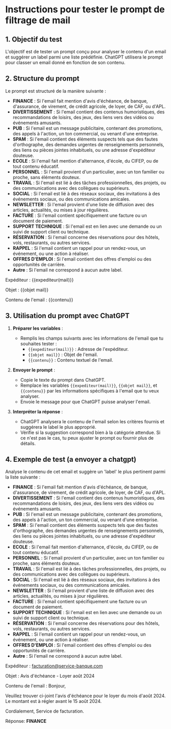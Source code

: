 # Instructions pour tester le prompt de filtrage de mail

## 1. Objectif du test
L'objectif est de tester un prompt conçu pour analyser le contenu d'un email et suggérer un label parmi une liste prédéfinie. ChatGPT utilisera le prompt pour classer un email donné en fonction de son contenu.

## 2. Structure du prompt

Le prompt est structuré de la manière suivante :


- **FINANCE** : Si l'email fait mention d'avis d'échéance, de banque, d'assurance, de virement, de crédit agricole, de loyer, de CAF, ou d'APL.
- **DIVERTISSEMENT** : Si l'email contient des contenus humoristiques, des recommandations de loisirs, des jeux, des liens vers des vidéos ou événements amusants.
- **PUB** : Si l'email est un message publicitaire, contenant des promotions, des appels à l'action, un ton commercial, ou venant d'une entreprise.
- **SPAM** : Si l'email contient des éléments suspects tels que des fautes d'orthographe, des demandes urgentes de renseignements personnels, des liens ou pièces jointes inhabituels, ou une adresse d'expéditeur douteuse.
- **ECOLE** : Si l'email fait mention d'alternance, d'école, du CIFEP, ou de tout contenu éducatif.
- **PERSONNEL** : Si l'email provient d'un particulier, avec un ton familier ou proche, sans éléments douteux.
- **TRAVAIL** : Si l'email est lié à des tâches professionnelles, des projets, ou des communications avec des collègues ou supérieurs.
- **SOCIAL** : Si l'email est lié à des réseaux sociaux, des invitations à des événements sociaux, ou des communications amicales.
- **NEWSLETTER** : Si l'email provient d'une liste de diffusion avec des articles, actualités, ou mises à jour régulières.
- **FACTURE** : Si l'email contient spécifiquement une facture ou un document de paiement.
- **SUPPORT TECHNIQUE** : Si l'email est en lien avec une demande ou un suivi de support client ou technique.
- **RÉSERVATION** : Si l'email concerne des réservations pour des hôtels, vols, restaurants, ou autres services.
- **RAPPEL** : Si l'email contient un rappel pour un rendez-vous, un événement, ou une action à réaliser.
- **OFFRES D'EMPLOI** : Si l'email contient des offres d'emploi ou des opportunités de carrière.
- **Autre** : Si l'email ne correspond à aucun autre label.

Expéditeur :
{{expediteur(mail)}} 

Objet :
{{objet mail}}

Contenu de l'email : 
{{contenu}}

## 3. Utilisation du prompt avec ChatGPT

1. **Préparer les variables** : 
   - Remplis les champs suivants avec les informations de l'email que tu souhaites tester :
     - `{{expediteur(mail)}}` : Adresse de l'expéditeur.
     - `{{objet mail}}` : Objet de l'email.
     - `{{contenu}}` : Contenu textuel de l'email.

2. **Envoyer le prompt** :
   - Copie le texte du prompt dans ChatGPT.
   - Remplace les variables `{{expediteur(mail)}}`, `{{objet mail}}`, et `{{contenu}}` par les informations spécifiques à l'email que tu veux analyser.
   - Envoie le message pour que ChatGPT puisse analyser l'email.

3. **Interpréter la réponse** :
   - ChatGPT analysera le contenu de l'email selon les critères fournis et suggérera le label le plus approprié.
   - Vérifie si la suggestion correspond bien à la catégorie attendue. Si ce n'est pas le cas, tu peux ajuster le prompt ou fournir plus de détails.

## 4. Exemple de test (a envoyer a chatgpt) 

Analyse le contenu de cet email et suggère un 'label' le plus pertinent parmi la liste suivante : 
- **FINANCE** : Si l'email fait mention d'avis d'échéance, de banque, d'assurance, de virement, de crédit agricole, de loyer, de CAF, ou d'APL.
- **DIVERTISSEMENT** : Si l'email contient des contenus humoristiques, des recommandations de loisirs, des jeux, des liens vers des vidéos ou événements amusants.
- **PUB** : Si l'email est un message publicitaire, contenant des promotions, des appels à l'action, un ton commercial, ou venant d'une entreprise.
- **SPAM** : Si l'email contient des éléments suspects tels que des fautes d'orthographe, des demandes urgentes de renseignements personnels, des liens ou pièces jointes inhabituels, ou une adresse d'expéditeur douteuse.
- **ECOLE** : Si l'email fait mention d'alternance, d'école, du CIFEP, ou de tout contenu éducatif.
- **PERSONNEL** : Si l'email provient d'un particulier, avec un ton familier ou proche, sans éléments douteux.
- **TRAVAIL** : Si l'email est lié à des tâches professionnelles, des projets, ou des communications avec des collègues ou supérieurs.
- **SOCIAL** : Si l'email est lié à des réseaux sociaux, des invitations à des événements sociaux, ou des communications amicales.
- **NEWSLETTER** : Si l'email provient d'une liste de diffusion avec des articles, actualités, ou mises à jour régulières.
- **FACTURE** : Si l'email contient spécifiquement une facture ou un document de paiement.
- **SUPPORT TECHNIQUE** : Si l'email est en lien avec une demande ou un suivi de support client ou technique.
- **RÉSERVATION** : Si l'email concerne des réservations pour des hôtels, vols, restaurants, ou autres services.
- **RAPPEL** : Si l'email contient un rappel pour un rendez-vous, un événement, ou une action à réaliser.
- **OFFRES D'EMPLOI** : Si l'email contient des offres d'emploi ou des opportunités de carrière.
- **Autre** : Si l'email ne correspond à aucun autre label.

Expéditeur :
facturation@service-banque.com

Objet :
Avis d'échéance - Loyer août 2024

Contenu de l'email : 
Bonjour,

Veuillez trouver ci-joint l'avis d'échéance pour le loyer du mois d'août 2024. Le montant est à régler avant le 15 août 2024.

Cordialement,
Service de facturation.

Réponse: **FINANCE**
